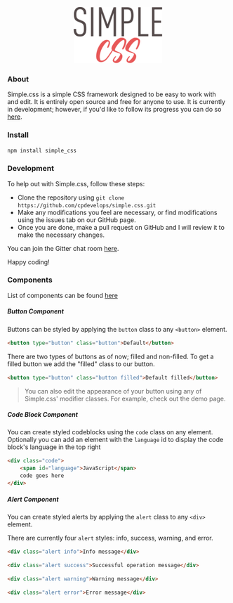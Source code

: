 <p align="center">
  <a href="http://cpdev.me/simple.css/">
    <img src="logo.svg" width="40%" alt="simple.css Logo" />
  </a>
</p>

### About
Simple.css is a simple CSS framework designed to be easy to work with and edit. It is entirely open source and free for anyone to use. It is currently in development; however, if you'd like to follow its progress you can do so [here](http://cpdev.me/simple.css/).

### Install

```npm install simple_css```

### Development
To help out with Simple.css, follow these steps:

- Clone the repository using `git clone https://github.com/cpdevelops/simple.css.git`
- Make any modifications you feel are necessary, or find modifications using the issues tab on our GitHub page.
- Once you are done, make a pull request on GitHub and I will review it to make the necessary changes.

You can join the Gitter chat room [here](https://gitter.im/draconicdevv/simple.css?utm_source=share-link&utm_medium=link&utm_campaign=share-link).

Happy coding!

### Components
List of components can be found [here](https://github.com/cpdevelops/simple.css/tree/master/src/components)

##### Button Component
Buttons can be styled by applying the `button` class to any `<button>` element.

```html
<button type="button" class="button">Default</button>
```

There are two types of buttons as of now; filled and non-filled. To get a filled button we add the "filled" class to our button.

```html
<button type="button" class="button filled">Default filled</button>
```

> You can also edit the appearance of your button using any of Simple.css' modifier classes. For example, check out the demo page.

##### Code Block Component
You can create styled codeblocks using the `code` class on any element. Optionally you can add an element with the `language` id to display the code block's language in the top right
```html
<div class="code">
    <span id="language">JavaScript</span>
    code goes here
</div>
```

##### Alert Component
You can create styled alerts by applying the `alert` class to any `<div>` element.

There are currently four `alert` styles: info, success, warning, and error.

```html
<div class="alert info">Info message</div>
```
```html
<div class="alert success">Successful operation message</div>
```
```html
<div class="alert warning">Warning message</div>
```
```html
<div class="alert error">Error message</div>
```
